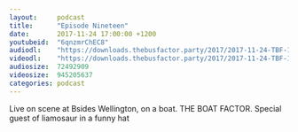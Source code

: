 ```yaml
---
layout:     podcast
title:      "Episode Nineteen"
date:       2017-11-24 17:00:00 +1200
youtubeid:  "6qnzmrChEC8"
audiodl:    "https://downloads.thebusfactor.party/2017/2017-11-24-TBF-19.mp3"
videodl:    "https://downloads.thebusfactor.party/2017/2017-11-24-TBF-19.mp4"
audiosize:  72492909
videosize:  945205637
categories: podcast
---
```

Live on scene at Bsides Wellington, on a boat. THE BOAT FACTOR. Special guest of liamosaur in a funny hat
